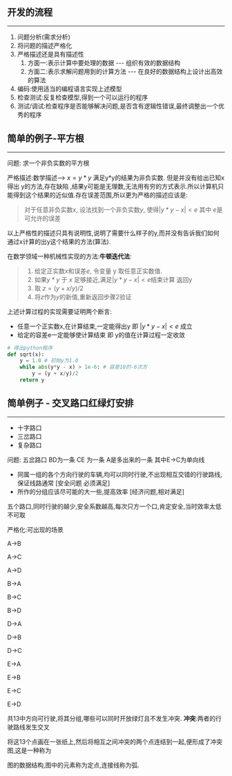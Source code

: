 ## 开发的流程



---





1. 问题分析(需求分析)
2. 将问题的描述严格化
3. 严格描述还是具有描述性
   1. 方面一:表示计算中要处理的数据    ---  组织有效的数据结构
   2. 方面二:表示求解问题用到的计算方法   --- 在良好的数据结构上设计出高效的算法
4. 编码:使用适当的编程语言实现上述模型
5. 检查测试:反复检查模型,得到一个可以运行的程序
6. 测试/调试:检查程序是否能够解决问题,是否含有逻辑性错误,最终调整出一个优秀的程序





## 简单的例子-平方根



---



问题: 求一个非负实数的平方根

严格描述:数学描述--> $x = y * y$  满足y*y的结果为非负实数. 但是并没有给出已知x 得出 y的方法,存在缺陷 ,结果y可能是无理数,无法用有穷的方式表示.所以计算机只能得到这个结果的近似值.存在误差范围,所以更为严格的描述应该是:

> 对于任意非负实数$x$, 设法找到一个非负实数$y$, 使得$|y * y - x|< e$ 其中 $e$是可允许的误差

以上严格性的描述只具有说明性,说明了需要什么样子的y,而并没有告诉我们如何通过x计算的出y这个结果的方法(算法).

在数学领域一种机械性实现的方法:**牛顿迭代法**:

>1. 给定正实数$x$和误差$e$, 令变量 y 取任意正实数值.
>2. 如果$y * y$ 于 $x$ 足够接近,满足$|y * y - x|< e$结束计算 返回y
>3. 取 $z = (y+x/y)/2$
>4. 将$z$作为$y$的新值,重新返回步骤2验证

上述计算过程的实现需要证明两个断言:

+ 任意一个正实数x,在计算结束,一定能得出y      即 $|y * y - x|< e$ 成立
+ 给定的容差e一定能够使计算结束                     即 y的值在计算过程一定收敛



```python
# 得出python程序
def sqrt(x):
    y = 1.0 # 初始y为1.0
    while abs(y*y - x) > 1e-6: # 容差10的-6次方
        y = (y + x/y)/2
    return y
```



## 简单例子 - 交叉路口红绿灯安排



---



+ 十字路口
+ 三岔路口
+ 复杂路口



问题: 五岔路口    BD为一条 CE 为一条 A是多出来的一条 其中E->C为单向线

+ 同属一组的各个方向行驶的车辆,均可以同时行驶,不出现相互交错的行驶路线,保证线路通常     [安全问题  必须满足]
+ 所作的分组应该尽可能的大一些,提高效率 [经济问题,相对满足]



五个路口,同时行驶的越少,安全系数越高,每次只方一个口,肯定安全,当时效率太低不可取





严格化:可出现的场景

A->B

A->C

A->D

B->A

B->C

B->D

D->A

D->B

D->C

E->A

E->B

E->C

E->D

共13中方向可行驶,将其分组,哪些可以同时开放绿灯且不发生冲突.  **冲突**:两者的行驶路线发生交叉

将这13个点画在一张纸上,然后将相互之间冲突的两个点连结到一起,便形成了冲突图,这是一种称为

图的数据结构,图中的元素称为定点,连接线称为弧.